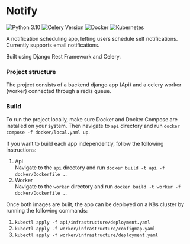 # Notify

![Python 3.10](https://img.shields.io/badge/python-3.10-blue.svg)
![Celery Version](https://img.shields.io/badge/Celery-5.3.6-green)
![Docker](https://img.shields.io/badge/Docker-24.0-blue?logo=docker)
![Kubernetes](https://img.shields.io/badge/Kubernetes-1.28-blue?logo=kubernetes)

A notification scheduling app, letting users schedule self notifications.
Currently supports email notifications.

Built using Django Rest Framework and Celery.

### Project structure
The project consists of a backend django app (Api) and a celery worker (worker) connected through a
redis queue.

### Build
To run the project locally, make sure Docker and Docker Compose are installed on your system.
Then navigate to `api` directory and run `docker compose -f docker/local.yaml up`.

If you want to build each app independently, follow the following instructions:<br>
1. Api <br>
Navigate to the `api` directory and run `docker build -t api -f docker/Dockerfile .`.
2. Worker <br>
Navigate to the `worker` directory and run `docker build -t worker -f docker/Dockerfile .`.

Once both images are built, the app can be deployed on a K8s cluster by running the following commands:
1. `kubectl apply -f api/infrastructure/deployment.yaml`
2. `kubectl apply -f worker/infrastructure/configmap.yaml`
3. `kubectl apply -f worker/infrastructure/deployment.yaml`